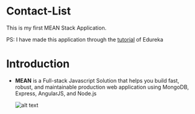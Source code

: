 # Contact-List
This is my first MEAN Stack Application.

PS: I have made this application through the [tutorial](https://www.youtube.com/watch?v=wtIvu085uU0&t=22s) of Edureka


# Introduction
  - <b>MEAN</b> is a Full-stack Javascript Solution that helps you build fast, robust, and maintainable production web application using MongoDB, Express, AngularJS, and Node.js 

    ![alt text]("./../mean1.png")